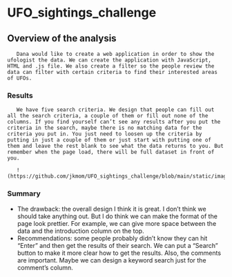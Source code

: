 # UFO_sightings_challenge

## Overview of the analysis

       Dana would like to create a web application in order to show the ufologist the data. We can create the application with JavaScript, HTML and .js file. We also create a filter so the people review the data can filter with certain criteria to find their interested areas of UFOs.


### Results

       We have five search criteria. We design that people can fill out all the search criteria, a couple of them or fill out none of the columns. If you find yourself can’t see any results after you put the criteria in the search, maybe there is no matching data for the criteria you put in. You just need to loosen up the criteria by putting in just a couple of them or just start with putting one of them and leave the rest blank to see what the data returns to you. But remember when the page load, there will be full dataset in front of you.

       !(https://github.com/jkmom/UFO_sightings_challenge/blob/main/static/image/web_application.png)

### Summary

* The drawback: the overall design I think it is great. I don’t think we should take anything out. But I do think we can make the format of the page look prettier. For example, we can give more space between the data and the introduction column on the top.
* Recommendations: some people probably didn’t know they can hit “Enter” and then get the results of their search. We can put a “Search” button to make it more clear how to get the results. Also, the comments are important. Maybe we can design a keyword search just for the comment’s column.



